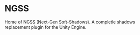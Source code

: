 # NGSS
Home of NGSS (Next-Gen Soft-Shadows). A completle shadows replacement plugin for the Unity Engine.
